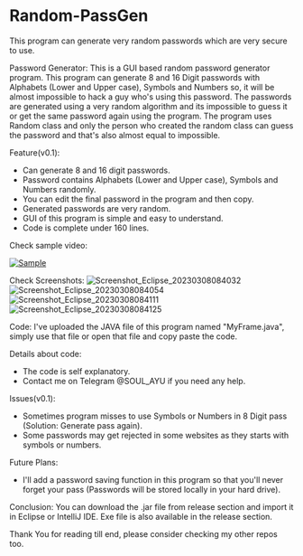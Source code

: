 # Random-PassGen
This program can generate very random passwords which are very secure to use.

Password Generator:
This is a GUI based random password generator program. This program can generate 8 and 16 Digit passwords with Alphabets (Lower and Upper case), Symbols and Numbers so, it will be almost impossible to hack a guy who's using this password.
The passwords are generated using a very random algorithm and its impossible to guess it or get the same password again using the program. The program uses Random class and only the person who created the random class can guess the password and that's also almost equal to impossible.

Feature(v0.1):
* Can generate 8 and 16 digit passwords.
* Password contains Alphabets (Lower and Upper case), Symbols and Numbers randomly.
* You can edit the final password in the program and then copy.
* Generated passwords are very random.
* GUI of this program is simple and easy to understand.
* Code is complete under 160 lines.

Check sample video:

[![Sample](https://user-images.githubusercontent.com/119154806/218260002-71dae93d-51ed-40db-9b00-dba0364451df.png)](https://www.youtube.com/watch?v=-U5q2bjCVlM&ab_channel=Ayush "Random Password Generator v0.1 Sample Video")

Check Screenshots:
![Screenshot_Eclipse_20230308084032](https://user-images.githubusercontent.com/119154806/223612708-3a06655f-e6c6-4aa2-b1a1-c19b3723cb02.png)
![Screenshot_Eclipse_20230308084054](https://user-images.githubusercontent.com/119154806/223612715-caee73b9-adce-4cb0-baf6-176e9bd5fd56.png)
![Screenshot_Eclipse_20230308084111](https://user-images.githubusercontent.com/119154806/223612718-aaf1302a-e506-4df8-a34d-a70f681511aa.png)
![Screenshot_Eclipse_20230308084125](https://user-images.githubusercontent.com/119154806/223612721-65437269-1eb4-48a5-88f6-84c9cbd4f86d.png)

Code:
I've uploaded the JAVA file of this program named "MyFrame.java", simply use that file or open that file and copy paste the code.

Details about code:
* The code is self explanatory.
* Contact me on Telegram @SOUL_AYU if you need any help.

Issues(v0.1):
* Sometimes program misses to use Symbols or Numbers in 8 Digit pass (Solution: Generate pass again).
* Some passwords may get rejected in some websites as they starts with symbols or numbers.

Future Plans:
* I'll add a password saving function in this program so that you'll never forget your pass (Passwords will be stored locally in your hard drive).

Conclusion:
You can download the .jar file from release section and import it in Eclipse or IntelliJ IDE. Exe file is also available in the release section.

Thank You for reading till end, please consider checking my other repos too.
